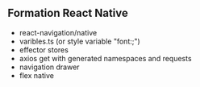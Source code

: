 
## Formation React Native
- react-navigation/native
- varibles.ts (or style variable "font:;")
- effector stores
- axios get with generated namespaces and requests
- navigation drawer
- flex native